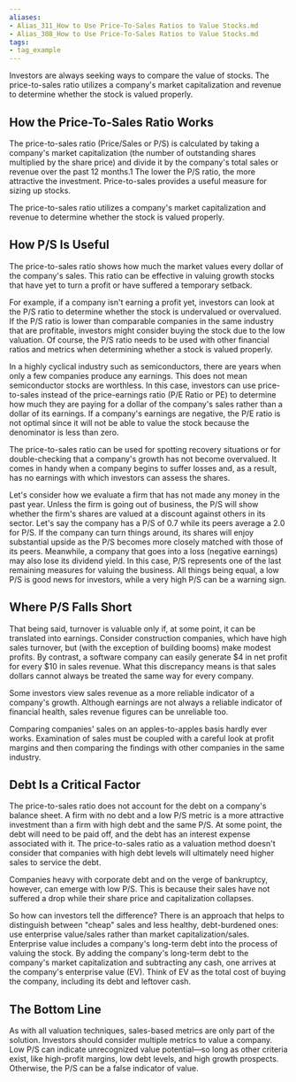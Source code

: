 ```yaml
---
aliases:
- Alias_311_How to Use Price-To-Sales Ratios to Value Stocks.md
- Alias_308_How to Use Price-To-Sales Ratios to Value Stocks.md
tags:
- tag_example
---
```



Investors are always seeking ways to compare the value of stocks. The price-to-sales ratio utilizes a company's market capitalization and revenue to determine whether the stock is valued properly.

## How the Price-To-Sales Ratio Works

The price-to-sales ratio (Price/Sales or P/S) is calculated by taking a company's market capitalization (the number of outstanding shares multiplied by the share price) and divide it by the company's total sales or revenue over the past 12 months.1 The lower the P/S ratio, the more attractive the investment. Price-to-sales provides a useful measure for sizing up stocks.

The price-to-sales ratio utilizes a company's market capitalization and revenue to determine whether the stock is valued properly.

## How P/S Is Useful

The price-to-sales ratio shows how much the market values every dollar of the company's sales. This ratio can be effective in valuing growth stocks that have yet to turn a profit or have suffered a temporary setback.

For example, if a company isn't earning a profit yet, investors can look at the P/S ratio to determine whether the stock is undervalued or overvalued. If the P/S ratio is lower than comparable companies in the same industry that are profitable, investors might consider buying the stock due to the low valuation. Of course, the P/S ratio needs to be used with other financial ratios and metrics when determining whether a stock is valued properly.

In a highly cyclical industry such as semiconductors, there are years when only a few companies produce any earnings. This does not mean semiconductor stocks are worthless. In this case, investors can use price-to-sales instead of the price-earnings ratio (P/E Ratio or PE) to determine how much they are paying for a dollar of the company's sales rather than a dollar of its earnings. If a company's earnings are negative, the P/E ratio is not optimal since it will not be able to value the stock because the denominator is less than zero.

The price-to-sales ratio can be used for spotting recovery situations or for double-checking that a company's growth has not become overvalued. It comes in handy when a company begins to suffer losses and, as a result, has no earnings with which investors can assess the shares.

Let's consider how we evaluate a firm that has not made any money in the past year. Unless the firm is going out of business, the P/S will show whether the firm's shares are valued at a discount against others in its sector. Let's say the company has a P/S of 0.7 while its peers average a 2.0 for P/S. If the company can turn things around, its shares will enjoy substantial upside as the P/S becomes more closely matched with those of its peers. Meanwhile, a company that goes into a loss (negative earnings) may also lose its dividend yield. In this case, P/S represents one of the last remaining measures for valuing the business. All things being equal, a low P/S is good news for investors, while a very high P/S can be a warning sign.

## Where P/S Falls Short

That being said, turnover is valuable only if, at some point, it can be translated into earnings. Consider construction companies, which have high sales turnover, but (with the exception of building booms) make modest profits. By contrast, a software company can easily generate $4 in net profit for every $10 in sales revenue. What this discrepancy means is that sales dollars cannot always be treated the same way for every company.

Some investors view sales revenue as a more reliable indicator of a company's growth. Although earnings are not always a reliable indicator of financial health, sales revenue figures can be unreliable too.

Comparing companies' sales on an apples-to-apples basis hardly ever works. Examination of sales must be coupled with a careful look at profit margins and then comparing the findings with other companies in the same industry.

## Debt Is a Critical Factor

The price-to-sales ratio does not account for the debt on a company's balance sheet. A firm with no debt and a low P/S metric is a more attractive investment than a firm with high debt and the same P/S. At some point, the debt will need to be paid off, and the debt has an interest expense associated with it. The price-to-sales ratio as a valuation method doesn't consider that companies with high debt levels will ultimately need higher sales to service the debt.

Companies heavy with corporate debt and on the verge of bankruptcy, however, can emerge with low P/S. This is because their sales have not suffered a drop while their share price and capitalization collapses.

So how can investors tell the difference? There is an approach that helps to distinguish between "cheap" sales and less healthy, debt-burdened ones: use enterprise value/sales rather than market capitalization/sales. Enterprise value includes a company's long-term debt into the process of valuing the stock. By adding the company's long-term debt to the company's market capitalization and subtracting any cash, one arrives at the company's enterprise value (EV). Think of EV as the total cost of buying the company, including its debt and leftover cash.

## The Bottom Line

As with all valuation techniques, sales-based metrics are only part of the solution. Investors should consider multiple metrics to value a company. Low P/S can indicate unrecognized value potential—so long as other criteria exist, like high-profit margins, low debt levels, and high growth prospects. Otherwise, the P/S can be a false indicator of value.
